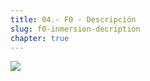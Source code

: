 ```yaml
---
title: 04.- F0 - Descripción
slug: f0-inmersion-decription
chapter: true
---
```


![](/images/qap/4.png)
